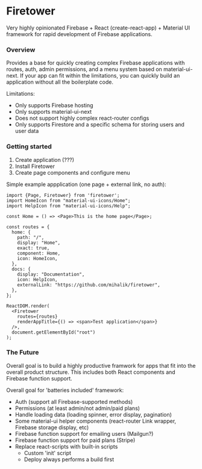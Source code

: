 # Firetower

Very highly opinionated Firebase + React (create-react-app) + Material UI framework for rapid development of Firebase applications.

### Overview

Provides a base for quickly creating complex Firebase applications with routes, auth, admin permissions, and a menu system based on material-ui-next. If your app can fit within the limitations, you can quickly build an application without all the boilerplate code.

Limitations:

* Only supports Firebase hosting
* Only supports material-ui-next
* Does not support highly complex react-router configs
* Only supports Firestore and a specific schema for storing users and user data

### Getting started

1. Create application (???)
2. Install Firetower
3. Create page components and configure menu

Simple example appplication (one page + external link, no auth):

```
import {Page, Firetower} from 'firetower';
import HomeIcon from "material-ui-icons/Home";
import HelpIcon from "material-ui-icons/Help";

const Home = () => <Page>This is the home page</Page>;

const routes = {
  home: {
    path: "/",
    display: "Home",
    exact: true,
    component: Home,
    icon: HomeIcon,
  },
  docs: {
    display: "Documentation",
    icon: HelpIcon,
    externalLink: "https://github.com/mihalik/firetower",
  },
};

ReactDOM.render(
  <Firetower
    routes={routes}
    renderAppTitle={() => <span>Test application</span>}
  />,
  document.getElementById("root")
);
```

### The Future

Overall goal is to build a highly productive framwork for apps that fit into the overall product structure. This includes both React components and Firebase function support.

Overall goal for 'batteries included' framework:

* Auth (support all Firebase-supported methods)
* Permissions (at least admin/not admin/paid plans)
* Handle loading data (loading spinner, error display, pagination)
* Some material-ui helper components (react-router Link wrapper, Firebase storage display, etc)
* Firebase function support for emailing users (Mailgun?)
* Firebase function support for paid plans (Stripe)
* Replace react-scripts with built-in scripts
  * Custom 'init' script
  * Deploy always performs a build first
